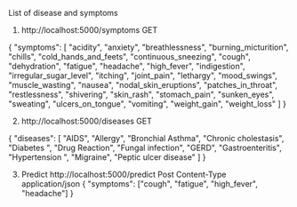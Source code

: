 List of disease and symptoms

1.  http://localhost:5000/symptoms GET

{
"symptoms": [
"acidity",
"anxiety",
"breathlessness",
"burning_micturition",
"chills",
"cold_hands_and_feets",
"continuous_sneezing",
"cough",
"dehydration",
"fatigue",
"headache",
"high_fever",
"indigestion",
"irregular_sugar_level",
"itching",
"joint_pain",
"lethargy",
"mood_swings",
"muscle_wasting",
"nausea",
"nodal_skin_eruptions",
"patches_in_throat",
"restlessness",
"shivering",
"skin_rash",
"stomach_pain",
"sunken_eyes",
"sweating",
"ulcers_on_tongue",
"vomiting",
"weight_gain",
"weight_loss"
]
}

2.  http://localhost:5000/diseases GET

{
"diseases": [
"AIDS",
"Allergy",
"Bronchial Asthma",
"Chronic cholestasis",
"Diabetes ",
"Drug Reaction",
"Fungal infection",
"GERD",
"Gastroenteritis",
"Hypertension ",
"Migraine",
"Peptic ulcer disease"
]
}

3.  Predict http://localhost:5000/predict Post
    Content-Type  
     application/json
    {
    "symptoms": ["cough", "fatigue", "high_fever", "headache"]
    }
